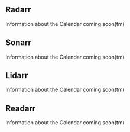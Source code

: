 Radarr
------

<section begin=radarr_calendar />

Information about the Calendar coming soon(tm)

<section end=radarr_calendar />

Sonarr
------

<section begin=sonarr_calendar />

Information about the Calendar coming soon(tm)

<section end=sonarr_calendar />

Lidarr
------

<section begin=lidarr_calendar />

Information about the Calendar coming soon(tm)

<section end=lidarr_calendar />

Readarr
-------

<section begin=readarr_calendar />

Information about the Calendar coming soon(tm)

<section end=readarr_calendar />
